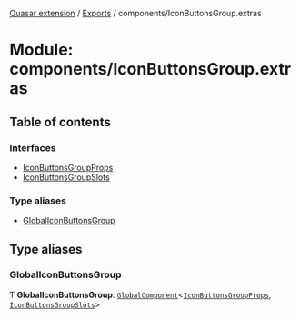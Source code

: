 [Quasar extension](../index.md) / [Exports](../modules.md) / components/IconButtonsGroup.extras

# Module: components/IconButtonsGroup.extras

## Table of contents

### Interfaces

- [IconButtonsGroupProps](../interfaces/components_IconButtonsGroup_extras.IconButtonsGroupProps.md)
- [IconButtonsGroupSlots](../interfaces/components_IconButtonsGroup_extras.IconButtonsGroupSlots.md)

### Type aliases

- [GlobalIconButtonsGroup](components_IconButtonsGroup_extras.md#globaliconbuttonsgroup)

## Type aliases

### GlobalIconButtonsGroup

Ƭ **GlobalIconButtonsGroup**: [`GlobalComponent`](../interfaces/components_api_core.GlobalComponent.md)<[`IconButtonsGroupProps`](../interfaces/components_IconButtonsGroup_extras.IconButtonsGroupProps.md), [`IconButtonsGroupSlots`](../interfaces/components_IconButtonsGroup_extras.IconButtonsGroupSlots.md)\>
